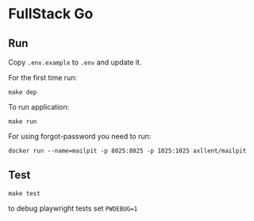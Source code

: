 # FullStack Go

## Run

Copy `.env.example` to `.env` and update it.

For the first time run:

```shell
make dep
```

To run application:

```shell
make run
```

For using forgot-password you need to run:

```shell
docker run --name=mailpit -p 8025:8025 -p 1025:1025 axllent/mailpit
```

## Test

```shell
make test
```

to debug playwright tests set `PWDEBUG=1`
